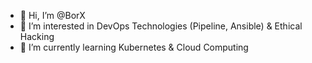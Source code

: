 - 👋 Hi, I’m @BorX
- 👀 I’m interested in DevOps Technologies (Pipeline, Ansible) & Ethical Hacking
- 🌱 I’m currently learning Kubernetes & Cloud Computing

<!---
BorX/BorX is a ✨ special ✨ repository because its `README.md` (this file) appears on your GitHub profile.
You can click the Preview link to take a look at your changes.
--->

